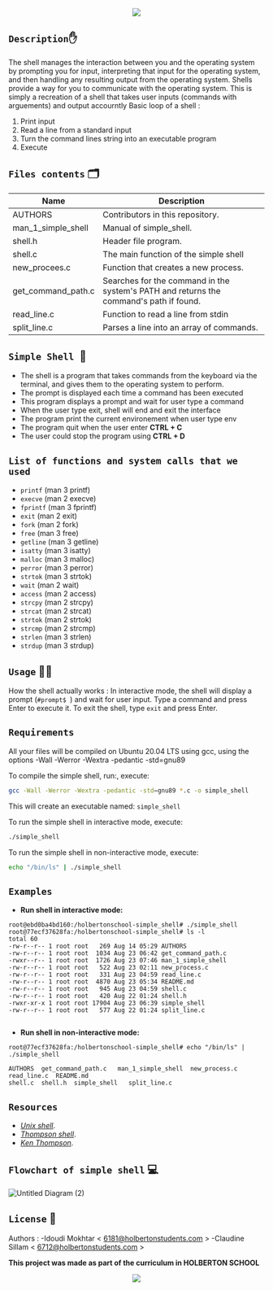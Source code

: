 <p align="center">
  <img src="https://user-images.githubusercontent.com/124044887/234376390-71b16d1b-d8ae-49cf-9f5f-5fa52a350d0c.png"/>
        </p>





## `Description`:hand:
The shell manages the interaction between you and the operating system by prompting you for input, interpreting that input for the operating system, and then handling any resulting output from the operating system.
Shells provide a way for you to communicate with the operating system.
This is simply a recreation of a shell that takes user inputs (commands with arguements) and output accourntly
Basic loop of a shell :
1. Print input
2. Read a line from a standard input
3. Turn the command lines string into an executable program
4. Execute

## `Files contents` :card_index_dividers:

| Name | Description |
| ------------------------------ | -------------------------------------------- |
| AUTHORS | Contributors in this repository.|
| man_1_simple_shell | Manual of simple_shell. |
| shell.h | Header file program. |
| shell.c | The main function of the simple shell |
| new_procees.c | Function that creates a new process. |
| get_command_path.c | Searches for the command in the system's PATH and returns the command's path if found. |
| read_line.c | Function to read a line from stdin |
| split_line.c | Parses a line into an array of commands. |

## `Simple Shell `🐚

- The shell is a program that takes commands from the keyboard via the terminal, and gives them to the operating system to perform.
- The prompt is displayed each time a command has been executed
- This program displays a prompt and wait for user type a command
- When the user type exit, shell will end and exit the interface
- The program print the current environement when user type env
- The program quit when the user enter **CTRL + C**
- The user could stop the program using **CTRL  + D**


## `List of functions and system calls that we used`

* ```printf``` (man 3 printf)
* ```execve``` (man 2 execve)
* ```fprintf``` (man 3 fprintf)
* ```exit``` (man 2 exit)
* ```fork``` (man 2 fork)
* ```free``` (man 3 free)
* ```getline``` (man 3 getline)
* ```isatty``` (man 3 isatty)
* ```malloc``` (man 3 malloc)
* ```perror``` (man 3 perror)
* ```strtok``` (man 3 strtok)
* ```wait``` (man 2 wait)
* ```access``` (man 2 access)
* ```strcpy``` (man 2 strcpy)
* ```strcat``` (man 2 strcat)
* ```strtok``` (man 2 strtok)
* ```strcmp``` (man 2 strcmp)
* ```strlen``` (man 3 strlen)
* ```strdup``` (man 3 strdup)

## `Usage` :man_technologist:

How the shell actually works :
In interactive mode, the shell will display a prompt (`#prompt$ `) and wait for user input. Type a command and press Enter to execute it. To exit the shell, type `exit` and press Enter.

## `Requirements`
All your files will be compiled on Ubuntu 20.04 LTS using gcc, using the options -Wall -Werror -Wextra -pedantic -std=gnu89

To compile the simple shell, run:, execute:
```bash
gcc -Wall -Werror -Wextra -pedantic -std=gnu89 *.c -o simple_shell
```

This will create an executable named: ```simple_shell```

To run the simple shell in interactive mode, execute:
```bash
./simple_shell
```

To run the simple shell in non-interactive mode, execute:
```bash
echo "/bin/ls" | ./simple_shell
```

## `Examples`

* **Run shell in interactive mode:**

```
root@ebd0ba4bd160:/holbertonschool-simple_shell# ./simple_shell
root@77ecf37628fa:/holbertonschool-simple_shell# ls -l
total 60
-rw-r--r-- 1 root root   269 Aug 14 05:29 AUTHORS
-rw-r--r-- 1 root root  1034 Aug 23 06:42 get_command_path.c
-rwxr--r-- 1 root root  1726 Aug 23 07:46 man_1_simple_shell
-rw-r--r-- 1 root root   522 Aug 23 02:11 new_process.c
-rw-r--r-- 1 root root   331 Aug 23 04:59 read_line.c
-rw-r--r-- 1 root root  4870 Aug 23 05:34 README.md
-rw-r--r-- 1 root root   945 Aug 23 04:59 shell.c
-rw-r--r-- 1 root root   420 Aug 22 01:24 shell.h
-rwxr-xr-x 1 root root 17904 Aug 23 06:39 simple_shell
-rw-r--r-- 1 root root   577 Aug 22 01:24 split_line.c   


```
* **Run shell in non-interactive mode:**
```
root@77ecf37628fa:/holbertonschool-simple_shell# echo "/bin/ls" | ./simple_shell

AUTHORS  get_command_path.c   man_1_simple_shell  new_process.c  read_line.c  README.md 
shell.c  shell.h  simple_shell   split_line.c
```



## `Resources`

* [*Unix shell*](https://intranet.hbtn.io/rltoken/McTQ6qvcqZZQlZtZdjdVnQ).
* [*Thompson shell*](https://intranet.hbtn.io/rltoken/FLRzIA3zLln5XV7erPHgsQ).
* [*Ken Thompson*](https://intranet.hbtn.io/rltoken/Pzs_A3Wo6LTHE8WX_uKiWg).

## `Flowchart of simple shell` :computer:

![Untitled Diagram (2)](https://github.com/Coconuts-del/holbertonschool-simple_shell/assets/124044887/f145334e-fab5-4c0f-9ead-40db82051357)


## `License` :busts_in_silhouette:
Authors :
-Idoudi Mokhtar  < 6181@holbertonstudents.com >
-Claudine Sillam < 6712@holbertonstudents.com >

**This project was made as part of the curriculum in HOLBERTON SCHOOL**

<p align="center">
  <a href="https://www.holbertonschool.com/"target="_blank"><img src="https://user-images.githubusercontent.com/97880395/181658846-6e76edce-7d56-4abe-8c62-228479bde436.png" </a>
        </p>
	
